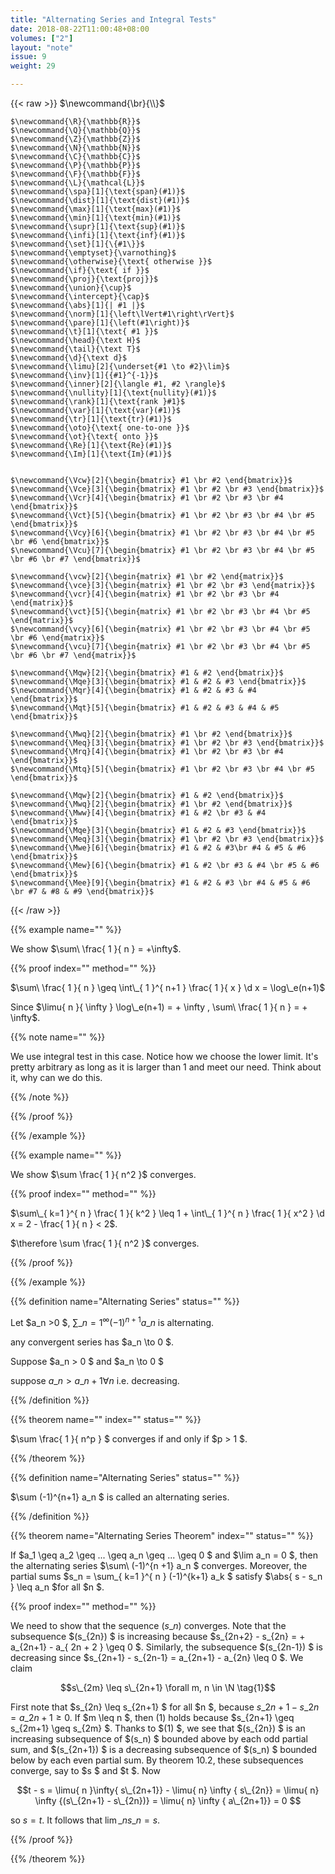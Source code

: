 ```yaml
---
title: "Alternating Series and Integral Tests"
date: 2018-08-22T11:00:48+08:00
volumes: ["2"]
layout: "note"
issue: 9
weight: 29

---
```


<!--more-->

<div class="latex-macros">
  {{< raw >}}
    $\newcommand{\br}{\\}$

    $\newcommand{\R}{\mathbb{R}}$
    $\newcommand{\Q}{\mathbb{Q}}$
    $\newcommand{\Z}{\mathbb{Z}}$
    $\newcommand{\N}{\mathbb{N}}$
    $\newcommand{\C}{\mathbb{C}}$
    $\newcommand{\P}{\mathbb{P}}$
    $\newcommand{\F}{\mathbb{F}}$
    $\newcommand{\L}{\mathcal{L}}$
    $\newcommand{\spa}[1]{\text{span}(#1)}$
    $\newcommand{\dist}[1]{\text{dist}(#1)}$
    $\newcommand{\max}[1]{\text{max}(#1)}$
    $\newcommand{\min}[1]{\text{min}(#1)}$
    $\newcommand{\supr}[1]{\text{sup}(#1)}$
    $\newcommand{\infi}[1]{\text{inf}(#1)}$
    $\newcommand{\set}[1]{\{#1\}}$
    $\newcommand{\emptyset}{\varnothing}$
    $\newcommand{\otherwise}{\text{ otherwise }}$
    $\newcommand{\if}{\text{ if }}$
    $\newcommand{\proj}{\text{proj}}$
    $\newcommand{\union}{\cup}$
    $\newcommand{\intercept}{\cap}$
    $\newcommand{\abs}[1]{| #1 |}$
    $\newcommand{\norm}[1]{\left\lVert#1\right\rVert}$
    $\newcommand{\pare}[1]{\left(#1\right)}$
    $\newcommand{\t}[1]{\text{ #1 }}$
    $\newcommand{\head}{\text H}$
    $\newcommand{\tail}{\text T}$
    $\newcommand{\d}{\text d}$
    $\newcommand{\limu}[2]{\underset{#1 \to #2}\lim}$
    $\newcommand{\inv}[1]{{#1}^{-1}}$
    $\newcommand{\inner}[2]{\langle #1, #2 \rangle}$
    $\newcommand{\nullity}[1]{\text{nullity}(#1)}$
    $\newcommand{\rank}[1]{\text{rank }#1}$
    $\newcommand{\var}[1]{\text{var}(#1)}$
    $\newcommand{\tr}[1]{\text{tr}(#1)}$
    $\newcommand{\oto}{\text{ one-to-one }}$
    $\newcommand{\ot}{\text{ onto }}$
    $\newcommand{\Re}[1]{\text{Re}(#1)}$
    $\newcommand{\Im}[1]{\text{Im}(#1)}$


    $\newcommand{\Vcw}[2]{\begin{bmatrix} #1 \br #2 \end{bmatrix}}$
    $\newcommand{\Vce}[3]{\begin{bmatrix} #1 \br #2 \br #3 \end{bmatrix}}$
    $\newcommand{\Vcr}[4]{\begin{bmatrix} #1 \br #2 \br #3 \br #4 \end{bmatrix}}$
    $\newcommand{\Vct}[5]{\begin{bmatrix} #1 \br #2 \br #3 \br #4 \br #5 \end{bmatrix}}$
    $\newcommand{\Vcy}[6]{\begin{bmatrix} #1 \br #2 \br #3 \br #4 \br #5 \br #6 \end{bmatrix}}$
    $\newcommand{\Vcu}[7]{\begin{bmatrix} #1 \br #2 \br #3 \br #4 \br #5 \br #6 \br #7 \end{bmatrix}}$

    $\newcommand{\vcw}[2]{\begin{matrix} #1 \br #2 \end{matrix}}$
    $\newcommand{\vce}[3]{\begin{matrix} #1 \br #2 \br #3 \end{matrix}}$
    $\newcommand{\vcr}[4]{\begin{matrix} #1 \br #2 \br #3 \br #4 \end{matrix}}$
    $\newcommand{\vct}[5]{\begin{matrix} #1 \br #2 \br #3 \br #4 \br #5 \end{matrix}}$
    $\newcommand{\vcy}[6]{\begin{matrix} #1 \br #2 \br #3 \br #4 \br #5 \br #6 \end{matrix}}$
    $\newcommand{\vcu}[7]{\begin{matrix} #1 \br #2 \br #3 \br #4 \br #5 \br #6 \br #7 \end{matrix}}$

    $\newcommand{\Mqw}[2]{\begin{bmatrix} #1 & #2 \end{bmatrix}}$
    $\newcommand{\Mqe}[3]{\begin{bmatrix} #1 & #2 & #3 \end{bmatrix}}$
    $\newcommand{\Mqr}[4]{\begin{bmatrix} #1 & #2 & #3 & #4 \end{bmatrix}}$
    $\newcommand{\Mqt}[5]{\begin{bmatrix} #1 & #2 & #3 & #4 & #5 \end{bmatrix}}$

    $\newcommand{\Mwq}[2]{\begin{bmatrix} #1 \br #2 \end{bmatrix}}$
    $\newcommand{\Meq}[3]{\begin{bmatrix} #1 \br #2 \br #3 \end{bmatrix}}$
    $\newcommand{\Mrq}[4]{\begin{bmatrix} #1 \br #2 \br #3 \br #4 \end{bmatrix}}$
    $\newcommand{\Mtq}[5]{\begin{bmatrix} #1 \br #2 \br #3 \br #4 \br #5 \end{bmatrix}}$

    $\newcommand{\Mqw}[2]{\begin{bmatrix} #1 & #2 \end{bmatrix}}$
    $\newcommand{\Mwq}[2]{\begin{bmatrix} #1 \br #2 \end{bmatrix}}$
    $\newcommand{\Mww}[4]{\begin{bmatrix} #1 & #2 \br #3 & #4 \end{bmatrix}}$
    $\newcommand{\Mqe}[3]{\begin{bmatrix} #1 & #2 & #3 \end{bmatrix}}$
    $\newcommand{\Meq}[3]{\begin{bmatrix} #1 \br #2 \br #3 \end{bmatrix}}$
    $\newcommand{\Mwe}[6]{\begin{bmatrix} #1 & #2 & #3\br #4 & #5 & #6 \end{bmatrix}}$
    $\newcommand{\Mew}[6]{\begin{bmatrix} #1 & #2 \br #3 & #4 \br #5 & #6 \end{bmatrix}}$
    $\newcommand{\Mee}[9]{\begin{bmatrix} #1 & #2 & #3 \br #4 & #5 & #6 \br #7 & #8 & #9 \end{bmatrix}}$
  {{< /raw >}}
</div>

{{% example name="" %}}

We show $\sum\ \frac{ 1 }{ n } = +\infty$.



{{% proof index="" method="" %}}

$\sum\ \frac{ 1 }{ n } \geq \int\_{ 1 }^{ n+1 } \frac{ 1 }{ x } \d x = \log\_e(n+1)$

Since $\limu{ n }{ \infty } \log\_e(n+1) = + \infty , \sum\ \frac{ 1 }{ n } = + \infty$.

{{% note name="" %}}

We use integral test in this case. Notice how we choose the lower limit. It's pretty arbitrary as long as it is larger than $1$ and meet our need. Think about it, why can we do this.

{{% /note %}}

{{% /proof %}}

{{% /example %}}

{{% example name="" %}}

We show $\sum \frac{ 1 }{ n^2 }$ converges.

{{% proof index="" method="" %}}

$\sum\_{ k=1 }^{ n } \frac{ 1 }{ k^2 } \leq 1 + \int\_{ 1 }^{ n } \frac{ 1 }{ x^2 } \d x = 2 - \frac{ 1 }{ n } < 2$.

$\therefore \sum \frac{ 1 }{ n^2 }$ converges.

{{% /proof %}}

{{% /example %}}

{{% definition name="Alternating Series" status="" %}}

Let $a\_n >0 $, $\sum\_{ n = 1 }^{ \infty } (-1)^{n+1} a\_n$ is alternating.

any convergent series has $a\_n \to 0 $.

Suppose $a\_n > 0 $ and $a\_n \to 0 $

suppose $a\_n > a\_{n+1} \forall n$ i.e. decreasing.

{{% /definition %}}

{{% theorem name="" index="" status="" %}}

$\sum \frac{ 1 }{ n^p } $ converges if and only if $p > 1 $.

{{% /theorem %}}

{{% definition name="Alternating Series" status="" %}}

$\sum (-1)^{n+1} a\_n $ is called an alternating series.

{{% /definition %}}


{{% theorem name="Alternating Series Theorem" index="" status="" %}}

If $a\_1 \geq a\_2 \geq ... \geq a\_n \geq ... \geq 0 $ and $\lim a\_n = 0 $, then the alternating series $\sum\ (-1)^{n +1} a\_n $ converges. Moreover, the partial sums $s\_n = \sum\_{ k=1 }^{ n } (-1)^{k+1} a\_k $ satisfy $\abs{ s - s\_n } \leq a\_n $for all $n $.

{{% proof index="" method="" %}}

We need to show that the sequence $(s\_n)$ converges. Note that the subsequence $(s\_{2n}) $ is increasing because $s\_{2n+2} - s\_{2n} = + a\_{2n+1} - a\_{ 2n + 2 } \geq 0 $. Similarly, the subsequence $(s\_{2n-1}) $ is decreasing since $s\_{2n+1} - s\_{2n-1} = a\_{2n+1} - a\_{2n} \leq 0 $. We claim

$$s\_{2m} \leq s\_{2n+1} \forall m, n \in \N  \tag{1}$$

First note that $s\_{2n} \leq s\_{2n+1} $ for all $n $, because $s\_{2n+1} -s\_{2n} = a\_{2n+1} \geq 0$. If $m \leq n $, then $(1)$ holds because $s\_{2n+1} \geq s\_{2m+1} \geq s\_{2m} $. Thanks to $(1) $, we see that $(s\_{2n}) $ is an increasing subsequence of $(s\_n) $ bounded above by each odd partial sum, and $(s\_{2n+1}) $ is a decreasing subsequence of $(s\_n) $ bounded below by each even partial sum. By theorem 10.2, these subsequences converge, say to $s $ and $t $. Now

$$t - s = \limu{ n  }\infty{ s\_{2n+1}} - \limu{ n} \infty { s\_{2n}} = \limu{ n} \infty {(s\_{2n+1} - s\_{2n})} = \limu{ n} \infty { a\_{2n+1}} = 0 $$

so $s = t$. It follows that $\lim\_n s\_n = s$.

{{% /proof %}}

{{% /theorem %}}


